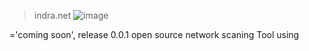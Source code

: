 > indra.net
![image](https://github.com/0c001null/indra/assets/126085807/d1937b96-7239-41e3-b345-becb83fbe197)


  
  
  
  
  ='coming soon', release 0.0.1
  open source network scaning Tool using 
